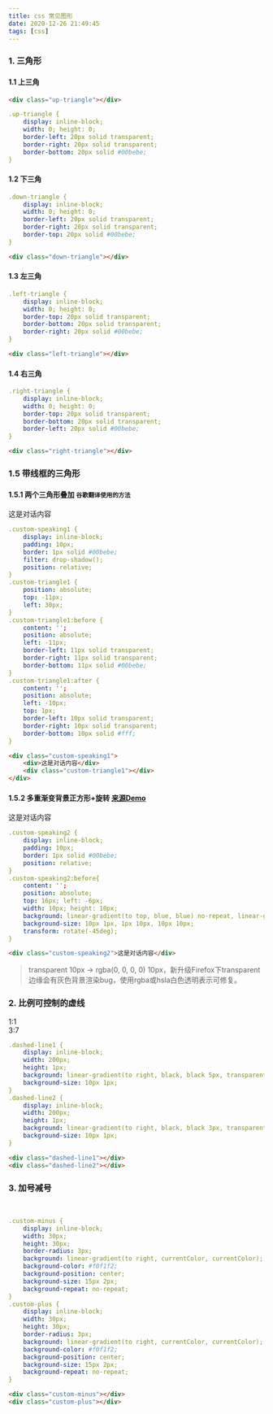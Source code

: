 ```yaml
---
title: css 常见图形
date: 2020-12-26 21:49:45
tags: [css]
---
```


### 1. 三角形

#### 1.1 上三角

<div class="up-triangle"></div>

```html
<div class="up-triangle"></div>
```
<!-- more -->
```yaml
.up-triangle {
    display: inline-block;
    width: 0; height: 0;
    border-left: 20px solid transparent;
    border-right: 20px solid transparent;
    border-bottom: 20px solid #00bebe;
}
```


#### 1.2 下三角

<div class="down-triangle"></div>

```yaml
.down-triangle {
    display: inline-block;
    width: 0; height: 0;
    border-left: 20px solid transparent;
    border-right: 20px solid transparent;
    border-top: 20px solid #00bebe;
}
```
```html
<div class="down-triangle"></div>
```

#### 1.3 左三角

<div class="left-triangle"></div>

```yaml
.left-triangle {
    display: inline-block;
    width: 0; height: 0;
    border-top: 20px solid transparent;
    border-bottom: 20px solid transparent;
    border-right: 20px solid #00bebe;
}
```
```html
<div class="left-triangle"></div>
```

#### 1.4 右三角

<div class="right-triangle"></div>

```yaml
.right-triangle {
    display: inline-block;
    width: 0; height: 0;
    border-top: 20px solid transparent;
    border-bottom: 20px solid transparent;
    border-left: 20px solid #00bebe;
}
```
```html
<div class="right-triangle"></div>
```

### 1.5 带线框的三角形

#### 1.5.1 两个三角形叠加 `谷歌翻译使用的方法`

<div class="custom-speaking1"><!--
    --><div>这是对话内容</div><!--
    --><div class="custom-triangle1"></div><!--
--></div>

```yaml
.custom-speaking1 {
    display: inline-block;
    padding: 10px;
    border: 1px solid #00bebe;
    filter: drop-shadow();
    position: relative;
}
.custom-triangle1 {
    position: absolute;
    top: -11px;
    left: 30px;
}
.custom-triangle1:before {
    content: '';
    position: absolute;
    left: -11px;
    border-left: 11px solid transparent;
    border-right: 11px solid transparent;
    border-bottom: 11px solid #00bebe;
}
.custom-triangle1:after {
    content: '';
    position: absolute;
    left: -10px;
    top: 1px;
    border-left: 10px solid transparent;
    border-right: 10px solid transparent;
    border-bottom: 10px solid #fff;
}
```
```html
<div class="custom-speaking1">
    <div>这是对话内容</div>
    <div class="custom-triangle1"></div>
</div>
```

#### 1.5.2 多重渐变背景正方形+旋转 [来源Demo](https://www.zhangxinxu.com/study/201710/css3-linear-gradient-triangle.html)

<div class="custom-speaking2">这是对话内容</div>

```yaml
.custom-speaking2 {
    display: inline-block;
    padding: 10px;
    border: 1px solid #00bebe;
    position: relative;
}
.custom-speaking2:before{
    content: '';
    position: absolute;
    top: 16px; left: -6px;
    width: 10px; height: 10px;
    background: linear-gradient(to top, blue, blue) no-repeat, linear-gradient(to right, green, green) no-repeat, linear-gradient(to right bottom, #fff, #fff 10px, rgba(0, 0, 0, 0) 10px) no-repeat;
    background-size: 10px 1px, 1px 10px, 10px 10px;
    transform: rotate(-45deg);
}
```
```html
<div class="custom-speaking2">这是对话内容</div>
```

> transparent 10px → rgba(0, 0, 0, 0) 10px，新升级Firefox下transparent边缘会有灰色背景渲染bug，使用rgba或hsla白色透明表示可修复。

### 2. 比例可控制的虚线

<div class="dashed-line1"></div> 1:1
<div class="dashed-line2"></div> 3:7

```yaml
.dashed-line1 {
    display: inline-block;
    width: 200px;
    height: 1px;
    background: linear-gradient(to right, black, black 5px, transparent 5px, transparent);
    background-size: 10px 1px;
}
.dashed-line2 {
    display: inline-block;
    width: 200px;
    height: 1px;
    background: linear-gradient(to right, black, black 3px, transparent 3px, transparent);
    background-size: 10px 1px;
}
```
```html
<div class="dashed-line1"></div>
<div class="dashed-line2"></div>
```

### 3. 加号减号

<div class="custom-minus"></div>&emsp;<div class="custom-plus"></div>

```yaml
.custom-minus {
    display: inline-block;
    width: 30px;
    height: 30px;
    border-radius: 3px;
    background: linear-gradient(to right, currentColor, currentColor);
    background-color: #f0f1f2;
    background-position: center;
    background-size: 15px 2px;
    background-repeat: no-repeat;
}
.custom-plus {
    display: inline-block;
    width: 30px;
    height: 30px;
    border-radius: 3px;
    background: linear-gradient(to right, currentColor, currentColor);
    background-color: #f0f1f2;
    background-position: center;
    background-size: 15px 2px;
    background-repeat: no-repeat;
}
```
```html
<div class="custom-minus"></div>
<div class="custom-plus"></div>
```
